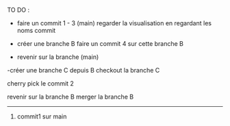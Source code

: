 TO DO :

- faire un commit 1 - 3 (main)
  regarder la visualisation en regardant les noms commit

- créer une branche B
  faire un commit 4 sur cette branche B

- revenir sur la branche (main)

-créer une branche C depuis B
checkout la branche C

cherry pick le commit 2

revenir sur la branche B
merger la branche B

---

1. commit1 sur main
